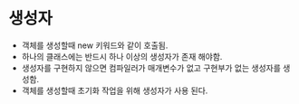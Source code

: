 # 생성자
- 객체를 생성할때 new 키워드와 같이 호출됨.
- 하나의 클래스에는 반드시 하나 이상의 생성자가 존재 해야함.
- 생성자를 구현하지 않으면 컴파일러가 매개변수가 없고 구현부가 없는 생성자를 생성함.
- 객체를 생성할때 초기화 작업을 위해 생성자가 사용 된다.